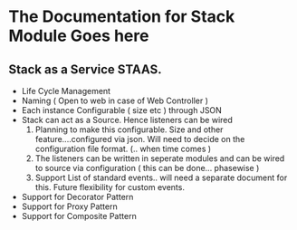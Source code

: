 # The Documentation for Stack Module Goes here

## Stack as a Service STAAS. 

* Life Cycle Management
* Naming ( Open to web in case of Web Controller )
* Each instance Configurable ( size etc ) through JSON
* Stack can act as a Source. Hence listeners can be wired
  1. Planning to make this configurable. Size and other feature....configured via json. Will need to decide on the configuration file format. (.. when time comes )
  2. The listeners can be written in seperate modules and can be wired to source via configuration ( this can be done... phasewise )
  3. Support List of standard events.. will need a separate document for this. Future flexibility for custom events.
* Support for Decorator Pattern
* Support for Proxy Pattern 
* Support for Composite Pattern
